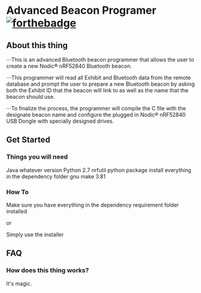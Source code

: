 # Advanced Beacon Programer  [![forthebadge](https://forthebadge.com/images/badges/gluten-free.svg)](https://forthebadge.com)

## About this thing
⋅⋅⋅This is an advanced Bluetooth beacon programmer that allows the user to create a new Nodic® nRF52840 Bluetooth beacon. 

⋅⋅⋅This programmer will read all Exhibit and Bluetooth data from the remote database and prompt the user to prepare a new Bluetooth beacon by asking both the Exhibit ID that the beacon will link to as well as the name that the beacon should use. 

⋅⋅⋅To finalize the process, the programmer will compile the C file with the designate beacon name and configure the plugged in Nodic® nRF52840 USB Dongle with specially designed drives.

## Get Started

### Things you will need
Java whatever version
Python 2.7 
nrfutil python package
install everything in the dependency folder 
gnu make 3.81

### How To
Make sure you have everything in the dependency requirement folder installed

or

Simply use the installer


## FAQ

### How does this thing works? 
It's magic. 
